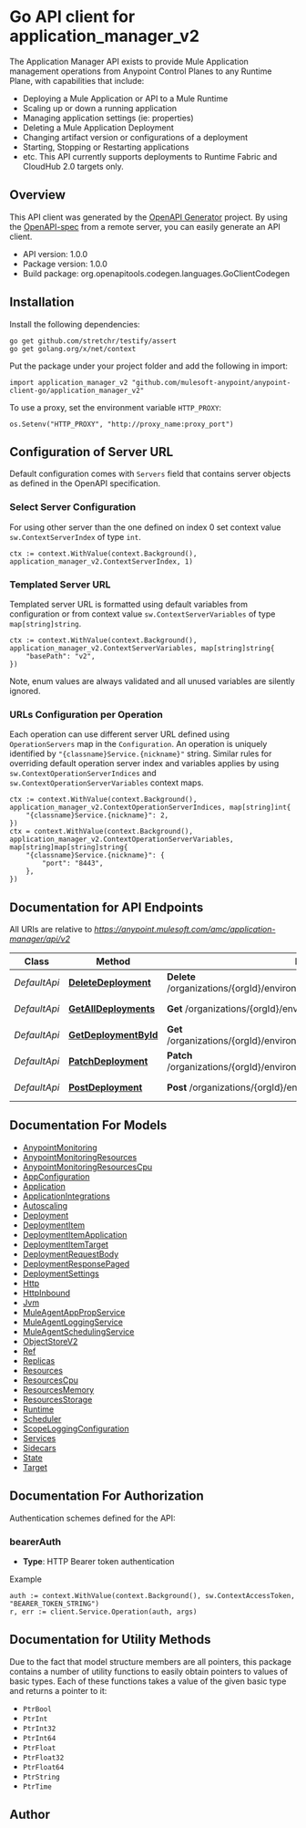 # Go API client for application_manager_v2

The Application Manager API exists to provide Mule Application management operations from Anypoint Control Planes to any Runtime Plane, with capabilities that include:
  - Deploying a Mule Application or API to a Mule Runtime
  - Scaling up or down a running application
  - Managing application settings (ie: properties)
  - Deleting a Mule Application Deployment
  - Changing artifact version or configurations of a deployment
  - Starting, Stopping or Restarting applications
  - etc.
This API currently supports deployments to Runtime Fabric and CloudHub 2.0 targets only.


## Overview
This API client was generated by the [OpenAPI Generator](https://openapi-generator.tech) project.  By using the [OpenAPI-spec](https://www.openapis.org/) from a remote server, you can easily generate an API client.

- API version: 1.0.0
- Package version: 1.0.0
- Build package: org.openapitools.codegen.languages.GoClientCodegen

## Installation

Install the following dependencies:

```shell
go get github.com/stretchr/testify/assert
go get golang.org/x/net/context
```

Put the package under your project folder and add the following in import:

```golang
import application_manager_v2 "github.com/mulesoft-anypoint/anypoint-client-go/application_manager_v2"
```

To use a proxy, set the environment variable `HTTP_PROXY`:

```golang
os.Setenv("HTTP_PROXY", "http://proxy_name:proxy_port")
```

## Configuration of Server URL

Default configuration comes with `Servers` field that contains server objects as defined in the OpenAPI specification.

### Select Server Configuration

For using other server than the one defined on index 0 set context value `sw.ContextServerIndex` of type `int`.

```golang
ctx := context.WithValue(context.Background(), application_manager_v2.ContextServerIndex, 1)
```

### Templated Server URL

Templated server URL is formatted using default variables from configuration or from context value `sw.ContextServerVariables` of type `map[string]string`.

```golang
ctx := context.WithValue(context.Background(), application_manager_v2.ContextServerVariables, map[string]string{
	"basePath": "v2",
})
```

Note, enum values are always validated and all unused variables are silently ignored.

### URLs Configuration per Operation

Each operation can use different server URL defined using `OperationServers` map in the `Configuration`.
An operation is uniquely identified by `"{classname}Service.{nickname}"` string.
Similar rules for overriding default operation server index and variables applies by using `sw.ContextOperationServerIndices` and `sw.ContextOperationServerVariables` context maps.

```golang
ctx := context.WithValue(context.Background(), application_manager_v2.ContextOperationServerIndices, map[string]int{
	"{classname}Service.{nickname}": 2,
})
ctx = context.WithValue(context.Background(), application_manager_v2.ContextOperationServerVariables, map[string]map[string]string{
	"{classname}Service.{nickname}": {
		"port": "8443",
	},
})
```

## Documentation for API Endpoints

All URIs are relative to *https://anypoint.mulesoft.com/amc/application-manager/api/v2*

Class | Method | HTTP request | Description
------------ | ------------- | ------------- | -------------
*DefaultApi* | [**DeleteDeployment**](docs/DefaultApi.md#deletedeployment) | **Delete** /organizations/{orgId}/environments/{envId}/deployments/{deploymentId} | Delete deployment
*DefaultApi* | [**GetAllDeployments**](docs/DefaultApi.md#getalldeployments) | **Get** /organizations/{orgId}/environments/{envId}/deployments | List deployments
*DefaultApi* | [**GetDeploymentById**](docs/DefaultApi.md#getdeploymentbyid) | **Get** /organizations/{orgId}/environments/{envId}/deployments/{deploymentId} | Get a deploymnt
*DefaultApi* | [**PatchDeployment**](docs/DefaultApi.md#patchdeployment) | **Patch** /organizations/{orgId}/environments/{envId}/deployments/{deploymentId} | Patch a deployment
*DefaultApi* | [**PostDeployment**](docs/DefaultApi.md#postdeployment) | **Post** /organizations/{orgId}/environments/{envId}/deployments | Create deployment


## Documentation For Models

 - [AnypointMonitoring](docs/AnypointMonitoring.md)
 - [AnypointMonitoringResources](docs/AnypointMonitoringResources.md)
 - [AnypointMonitoringResourcesCpu](docs/AnypointMonitoringResourcesCpu.md)
 - [AppConfiguration](docs/AppConfiguration.md)
 - [Application](docs/Application.md)
 - [ApplicationIntegrations](docs/ApplicationIntegrations.md)
 - [Autoscaling](docs/Autoscaling.md)
 - [Deployment](docs/Deployment.md)
 - [DeploymentItem](docs/DeploymentItem.md)
 - [DeploymentItemApplication](docs/DeploymentItemApplication.md)
 - [DeploymentItemTarget](docs/DeploymentItemTarget.md)
 - [DeploymentRequestBody](docs/DeploymentRequestBody.md)
 - [DeploymentResponsePaged](docs/DeploymentResponsePaged.md)
 - [DeploymentSettings](docs/DeploymentSettings.md)
 - [Http](docs/Http.md)
 - [HttpInbound](docs/HttpInbound.md)
 - [Jvm](docs/Jvm.md)
 - [MuleAgentAppPropService](docs/MuleAgentAppPropService.md)
 - [MuleAgentLoggingService](docs/MuleAgentLoggingService.md)
 - [MuleAgentSchedulingService](docs/MuleAgentSchedulingService.md)
 - [ObjectStoreV2](docs/ObjectStoreV2.md)
 - [Ref](docs/Ref.md)
 - [Replicas](docs/Replicas.md)
 - [Resources](docs/Resources.md)
 - [ResourcesCpu](docs/ResourcesCpu.md)
 - [ResourcesMemory](docs/ResourcesMemory.md)
 - [ResourcesStorage](docs/ResourcesStorage.md)
 - [Runtime](docs/Runtime.md)
 - [Scheduler](docs/Scheduler.md)
 - [ScopeLoggingConfiguration](docs/ScopeLoggingConfiguration.md)
 - [Services](docs/Services.md)
 - [Sidecars](docs/Sidecars.md)
 - [State](docs/State.md)
 - [Target](docs/Target.md)


## Documentation For Authorization


Authentication schemes defined for the API:
### bearerAuth

- **Type**: HTTP Bearer token authentication

Example

```golang
auth := context.WithValue(context.Background(), sw.ContextAccessToken, "BEARER_TOKEN_STRING")
r, err := client.Service.Operation(auth, args)
```


## Documentation for Utility Methods

Due to the fact that model structure members are all pointers, this package contains
a number of utility functions to easily obtain pointers to values of basic types.
Each of these functions takes a value of the given basic type and returns a pointer to it:

* `PtrBool`
* `PtrInt`
* `PtrInt32`
* `PtrInt64`
* `PtrFloat`
* `PtrFloat32`
* `PtrFloat64`
* `PtrString`
* `PtrTime`

## Author



